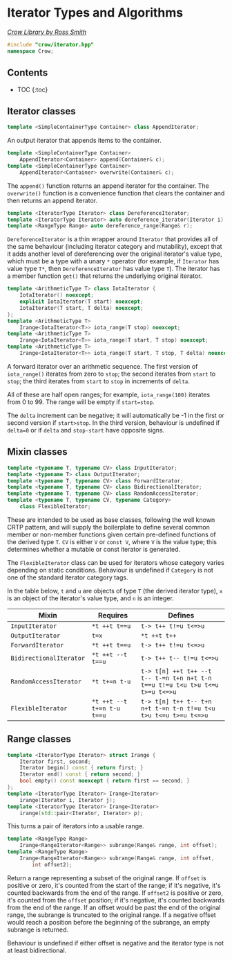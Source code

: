 # Iterator Types and Algorithms

_[Crow Library by Ross Smith](index.html)_

```c++
#include "crow/iterator.hpp"
namespace Crow;
```

## Contents

* TOC
{:toc}

## Iterator classes

```c++
template <SimpleContainerType Container> class AppendIterator;
```

An output iterator that appends items to the container.

```c++
template <SimpleContainerType Container>
    AppendIterator<Container> append(Container& c);
template <SimpleContainerType Container>
    AppendIterator<Container> overwrite(Container& c);
```

The `append()` function returns an append iterator for the container. The
`overwrite()` function is a convenience function that clears the container
and then returns an append iterator.

```c++
template <IteratorType Iterator> class DereferenceIterator;
template <IteratorType Iterator> auto dereference_iterator(Iterator i);
template <RangeType Range> auto dereference_range(Range& r);
```

`DereferenceIterator` is a thin wrapper around `Iterator` that provides all of
the same behaviour (including iterator category and mutability), except that
it adds another level of dereferencing over the original iterator's value
type, which must be a type with a unary `*` operator (for example, if
`Iterator` has value type `T*`, then `DereferenceIterator` has value type
`T`). The iterator has a member function `get()` that returns the underlying
original iterator.

```c++
template <ArithmeticType T> class IotaIterator {
    IotaIterator() noexcept;
    explicit IotaIterator(T start) noexcept;
    IotaIterator(T start, T delta) noexcept;
};
template <ArithmeticType T>
    Irange<IotaIterator<T>> iota_range(T stop) noexcept;
template <ArithmeticType T>
    Irange<IotaIterator<T>> iota_range(T start, T stop) noexcept;
template <ArithmeticType T>
    Irange<IotaIterator<T>> iota_range(T start, T stop, T delta) noexcept;
```

A forward iterator over an arithmetic sequence. The first version of
`iota_range()` iterates from zero to `stop`; the second iterates from `start`
to `stop`; the third iterates from `start` to `stop` in increments of
`delta`.

All of these are half open ranges; for example, `iota_range(100)` iterates
from 0 to 99. The range will be empty if `start=stop`.

The `delta` increment can be negative; it will automatically be -1 in the
first or second version if `start>stop`. In the third version, behaviour is
undefined if `delta=0` or if `delta` and `stop-start` have opposite signs.

## Mixin classes

```c++
template <typename T, typename CV> class InputIterator;
template <typename T> class OutputIterator;
template <typename T, typename CV> class ForwardIterator;
template <typename T, typename CV> class BidirectionalIterator;
template <typename T, typename CV> class RandomAccessIterator;
template <typename T, typename CV, typename Category>
    class FlexibleIterator;
```

These are intended to be used as base classes, following the well known CRTP
pattern, and will supply the boilerplate to define several common member or
non-member functions given certain pre-defined functions of the derived type
`T`. `CV` is either `V` or `const V`, where `V` is the value type; this
determines whether a mutable or const iterator is generated.

The `FlexibleIterator` class can be used for iterators whose category varies
depending on static conditions. Behaviour is undefined if `Category` is not
one of the standard iterator category tags.

In the table below, `t` and `u` are objects of type `T` (the derived iterator
type), `x` is an object of the iterator's value type, and `n` is an integer.

| Mixin                    | Requires                    | Defines                                                                        |
| -----                    | --------                    | -------                                                                        |
| `InputIterator`          | `*t ++t t==u`               | `t-> t++ t!=u t<=>u`                                                           |
| `OutputIterator`         | `t=x`                       | `*t ++t t++`                                                                   |
| `ForwardIterator`        | `*t ++t t==u`               | `t-> t++ t!=u t<=>u`                                                           |
| `BidirectionalIterator`  | `*t ++t --t t==u`           | `t-> t++ t-- t!=u t<=>u`                                                       |
| `RandomAccessIterator`   | `*t t+=n t-u`               | `t-> t[n] ++t t++ --t t-- t-=n t+n n+t t-n t==u t!=u t<u t>u t<=u t>=u t<=>u`  |
| `FlexibleIterator`       | `*t ++t --t t+=n t-u t==u`  | `t-> t[n] t++ t-- t+n n+t t-=n t-n t!=u t<u t>u t<=u t>=u t<=>u`               |

## Range classes

```c++
template <IteratorType Iterator> struct Irange {
    Iterator first, second;
    Iterator begin() const { return first; }
    Iterator end() const { return second; }
    bool empty() const noexcept { return first == second; }
};
template <IteratorType Iterator> Irange<Iterator>
    irange(Iterator i, Iterator j);
template <IteratorType Iterator> Irange<Iterator>
    irange(std::pair<Iterator, Iterator> p);
```

This turns a pair of iterators into a usable range.

```c++
template <RangeType Range>
    Irange<RangeIterator<Range>> subrange(Range& range, int offset);
template <RangeType Range>
    Irange<RangeIterator<Range>> subrange(Range& range, int offset,
        int offset2);
```

Return a range representing a subset of the original range. If `offset` is
positive or zero, it's counted from the start of the range; if it's negative,
it's counted backwards from the end of the range. If `offset2` is positive or
zero, it's counted from the `offset` position; if it's negative, it's counted
backwards from the end of the range. If an offset would be past the end of
the original range, the subrange is truncated to the original range. If a
negative offset would reach a position before the beginning of the subrange,
an empty subrange is returned.

Behaviour is undefined if either offset is negative and the iterator type is
not at least bidirectional.
